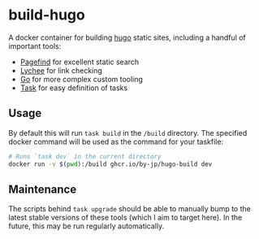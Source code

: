 # build-hugo

A docker container for building [hugo](https://gohugo.io) static sites, including a handful of important tools:

- [Pagefind](https://pagefind.app) for excellent static search
- [Lychee](https://lychee.cli.rs/) for link checking
- [Go](https://go.dev/) for more complex custom tooling
- [Task](https://taskfile.dev) for easy definition of tasks

## Usage

By default this will run `task build` in the `/build` directory. The specified docker command will be used as the command for your taskfile:

```bash
# Runs `task dev` in the current directory
docker run -v $(pwd):/build ghcr.io/by-jp/hugo-build dev
```

## Maintenance

The scripts behind `task upgrade` should be able to manually bump to the latest stable versions of these tools (which I aim to target here). In the future, this may be run regularly automatically.
